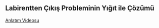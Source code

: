 <h2>Labirentten Çıkış Probleminin Yığıt ile Çözümü</h2>

<a href="https://youtu.be/c4ZeiptXWj4">Anlatım Videosu</a>
